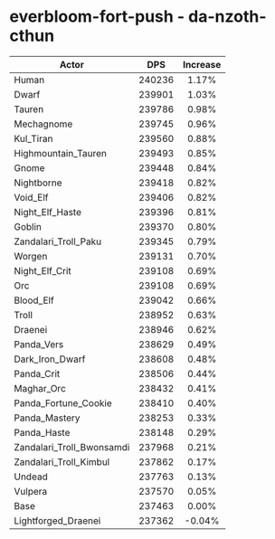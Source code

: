 # everbloom-fort-push - da-nzoth-cthun
| Actor | DPS | Increase |
|---|:---:|:---:|
|Human|240236|1.17%|
|Dwarf|239901|1.03%|
|Tauren|239786|0.98%|
|Mechagnome|239745|0.96%|
|Kul_Tiran|239560|0.88%|
|Highmountain_Tauren|239493|0.85%|
|Gnome|239448|0.84%|
|Nightborne|239418|0.82%|
|Void_Elf|239406|0.82%|
|Night_Elf_Haste|239396|0.81%|
|Goblin|239370|0.80%|
|Zandalari_Troll_Paku|239345|0.79%|
|Worgen|239131|0.70%|
|Night_Elf_Crit|239108|0.69%|
|Orc|239108|0.69%|
|Blood_Elf|239042|0.66%|
|Troll|238952|0.63%|
|Draenei|238946|0.62%|
|Panda_Vers|238629|0.49%|
|Dark_Iron_Dwarf|238608|0.48%|
|Panda_Crit|238506|0.44%|
|Maghar_Orc|238432|0.41%|
|Panda_Fortune_Cookie|238410|0.40%|
|Panda_Mastery|238253|0.33%|
|Panda_Haste|238148|0.29%|
|Zandalari_Troll_Bwonsamdi|237968|0.21%|
|Zandalari_Troll_Kimbul|237862|0.17%|
|Undead|237763|0.13%|
|Vulpera|237570|0.05%|
|Base|237463|0.00%|
|Lightforged_Draenei|237362|-0.04%|
